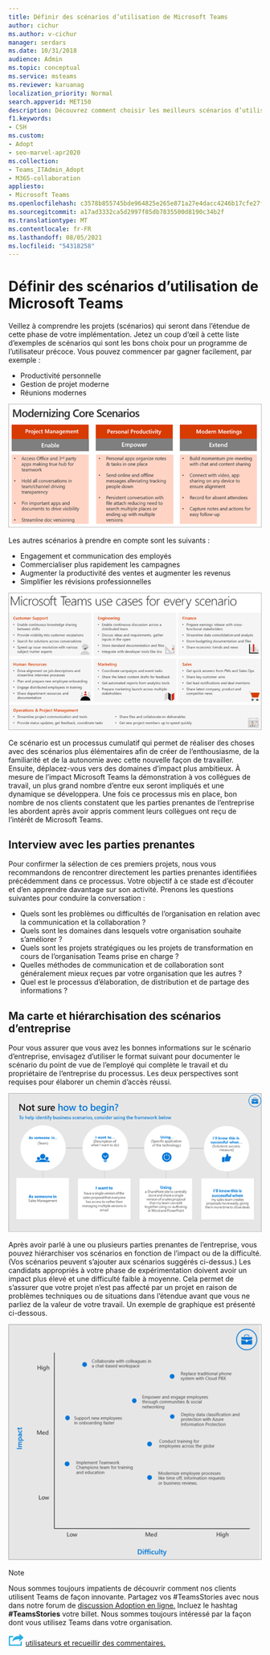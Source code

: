 ```yaml
---
title: Définir des scénarios d’utilisation de Microsoft Teams
author: cichur
ms.author: v-cichur
manager: serdars
ms.date: 10/31/2018
audience: Admin
ms.topic: conceptual
ms.service: msteams
ms.reviewer: karuanag
localization_priority: Normal
search.appverid: MET150
description: Découvrez comment choisir les meilleurs scénarios d’utilisation applicables pour la phase d’essai de Teams adoption.
f1.keywords:
- CSH
ms.custom:
- Adopt
- seo-marvel-apr2020
ms.collection:
- Teams_ITAdmin_Adopt
- M365-collaboration
appliesto:
- Microsoft Teams
ms.openlocfilehash: c3578b855745bde964825e265e871a27e4dacc4246b17cfe27f2892d26d7ecea
ms.sourcegitcommit: a17ad3332ca5d2997f85db7835500d8190c34b2f
ms.translationtype: MT
ms.contentlocale: fr-FR
ms.lasthandoff: 08/05/2021
ms.locfileid: "54318258"
---
```

# <a name="define-usage-scenarios-for-microsoft-teams"></a>Définir des scénarios d’utilisation de Microsoft Teams

Veillez à comprendre les projets (scénarios) qui seront dans l’étendue de cette phase de votre implémentation. Jetez un coup d’œil à cette liste d’exemples de scénarios qui sont les bons choix pour un programme de l’utilisateur précoce. Vous pouvez commencer par gagner facilement, par exemple :

- Productivité personnelle
- Gestion de projet moderne
- Réunions modernes

![Illustration des trois scénarios principaux](media/teams-adoption-modernizing-core-scenarios.png)

Les autres scénarios à prendre en compte sont les suivants :

- Engagement et communication des employés
- Commercialiser plus rapidement les campagnes
- Augmenter la productivité des ventes et augmenter les revenus
- Simplifier les révisions professionnelles

![Illustration des cas Teams’utilisation pour chaque scénario](media/teams-adoption-use-cases.png)

Ce scénario est un processus cumulatif qui permet de réaliser des choses avec des scénarios plus élémentaires afin de créer de l’enthousiasme, de la familiarité et de la autonomie avec cette nouvelle façon de travailler. Ensuite, déplacez-vous vers des domaines d’impact plus ambitieux. À mesure de l’impact Microsoft Teams la démonstration à vos collègues de travail, un plus grand nombre d’entre eux seront impliqués et une dynamique se développera. Une fois ce processus mis en place, bon nombre de nos clients constatent que les parties prenantes de l’entreprise les abordent après avoir appris comment leurs collègues ont reçu de l’intérêt de Microsoft Teams.

## <a name="interview-business-stakeholders"></a>Interview avec les parties prenantes

Pour confirmer la sélection de ces premiers projets, nous vous recommandons de rencontrer directement les parties prenantes identifiées précédemment dans ce processus. Votre objectif à ce stade est d’écouter et d’en apprendre davantage sur son activité. Prenons les questions suivantes pour conduire la conversation :

- Quels sont les problèmes ou difficultés de l’organisation en relation avec la communication et la collaboration ?
- Quels sont les domaines dans lesquels votre organisation souhaite s’améliorer ?
- Quels sont les projets stratégiques ou les projets de transformation en cours de l’organisation Teams prise en charge ?
- Quelles méthodes de communication et de collaboration sont généralement mieux reçues par votre organisation que les autres ?
- Quel est le processus d’élaboration, de distribution et de partage des informations ?

## <a name="map-and-prioritize-business-scenarios"></a>Ma carte et hiérarchisation des scénarios d’entreprise

Pour vous assurer que vous avez les bonnes informations sur le scénario d’entreprise, envisagez d’utiliser le format suivant pour documenter le scénario du point de vue de l’employé qui complète le travail et du propriétaire de l’entreprise du processus. Les deux perspectives sont requises pour élaborer un chemin d’accès réussi.

![Illustration de la structure d’identification des scénarios](media/teams-adoption-identify-scenarios.png)

Après avoir parlé à une ou plusieurs parties prenantes de l’entreprise, vous pouvez hiérarchiser vos scénarios en fonction de l’impact ou de la difficulté. (Vos scénarios peuvent s’ajouter aux scénarios suggérés ci-dessus.) Les candidats appropriés à votre phase de expérimentation doivent avoir un impact plus élevé et une difficulté faible à moyenne. Cela permet de s’assurer que votre projet n’est pas affecté par un projet en raison de problèmes techniques ou de situations dans l’étendue avant que vous ne parliez de la valeur de votre travail. Un exemple de graphique est présenté ci-dessous.

![Illustration montrant l’impact sur le scénario et la difficulté](media/teams-adoption-impact-difficulty.png)

> [!Note]
> Nous sommes toujours impatients de découvrir comment nos clients utilisent Teams de façon innovante. Partagez vos #TeamsStories avec nous dans notre forum de [discussion Adoption en ligne.](https://techcommunity.microsoft.com/t5/driving-adoption/ct-p/DrivingAdoption) Incluez le hashtag **#TeamsStories** votre billet. Nous sommes toujours intéressé par la façon dont vous utilisez Teams dans votre organisation.

![Icône représentant l’étape suivante : intégrer les premiers ](media/teams-adoption-next-icon.png) [utilisateurs et recueillir des commentaires.](teams-adoption-onboard-early-adopters.md)
